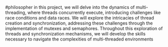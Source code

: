 #philosopher
in this project, we will delve into the dynamics of multi-threading, where threads concurrently execute, introducing challenges like race conditions and data races. We will explore the intricacies of thread creation and synchronization, addressing these challenges through the implementation of mutexes and semaphores. Throughout this exploration of threads and synchronization mechanisms, we will develop the skills necessary to navigate the complexities of multi-threaded environments
